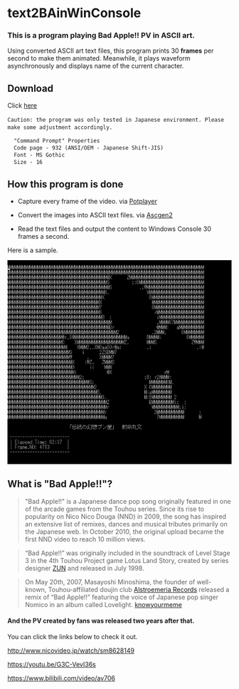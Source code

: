 # text2BAinWinConsole


### This is a program playing **Bad Apple!! PV** in ASCII art.

Using converted ASCII art text files, this program prints 30 **frames** per second to make them animated. Meanwhile, it plays waveform asynchronously and displays name of the current character.

## Download

Click [here](https://github.com/Pasc99/text2BAinWinConsole/raw/master/text2ba.zip)

`Caution: the program was only tested in Japanese environment. Please make some adjustment accordingly.`

```
  "Command Prompt" Properties
  Code page - 932 (ANSI/OEM - Japanese Shift-JIS)
  Font - MS Gothic
  Size - 16
```

## How this program is done

- Capture every frame of the video.      via [Potplayer](https://potplayer.daum.net/) 

- Convert the images into ASCII text files.      via [Ascgen2](https://ascgendotnet.jmsoftware.co.uk/)

- Read the text files and output the content to Windows Console 30 frames a second.

Here is a sample.

![SAMPLE](https://raw.githubusercontent.com/Pasc99/text2BAinWinConsole/master/sample.JPG)



## What is "Bad Apple!!"?

> "Bad Apple!!" is a Japanese dance pop song originally featured in one of the arcade games from the Touhou series. Since its rise to popularity on Nico Nico Douga (NND) in 2009, the song has inspired an extensive list of remixes, dances and musical tributes primarily on the Japanese web. In October 2010, the original upload became the first NND video to reach 10 million views. 

> “Bad Apple!!” was originally included in the soundtrack of Level Stage 3 in the 4th Touhou Project game Lotus Land Story, created by series designer [ZUN](http://www16.big.or.jp/~zun/) and released in July 1998.

> On May 20th, 2007, Masayoshi Minoshima, the founder of well-known, Touhou-affiliated doujin club [Alstroemeria Records](http://alst.net/) released a remix of “Bad Apple!!” featuring the voice of Japanese pop singer Nomico in an album called Lovelight.
> [knowyourmeme](http://knowyourmeme.com/memes/bad-apple)

#### And the PV created by fans was released two years after that.

You can click the links below to check it out. 

http://www.nicovideo.jp/watch/sm8628149

https://youtu.be/G3C-VevI36s

https://www.bilibili.com/video/av706






